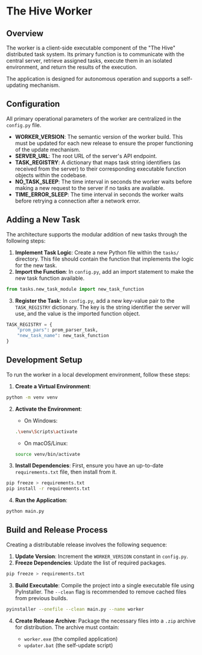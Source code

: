 # The Hive Worker

## Overview
The worker is a client-side executable component of the "The Hive" distributed task system. Its primary function is to communicate with the central server, retrieve assigned tasks, execute them in an isolated environment, and return the results of the execution.

The application is designed for autonomous operation and supports a self-updating mechanism.

## Configuration
All primary operational parameters of the worker are centralized in the `config.py` file.

- **WORKER_VERSION**: The semantic version of the worker build. This must be updated for each new release to ensure the proper functioning of the update mechanism.
- **SERVER_URL**: The root URL of the server's API endpoint.
- **TASK_REGISTRY**: A dictionary that maps task string identifiers (as received from the server) to their corresponding executable function objects within the codebase.
- **NO_TASK_SLEEP**: The time interval in seconds the worker waits before making a new request to the server if no tasks are available.
- **TIME_ERROR_SLEEP**: The time interval in seconds the worker waits before retrying a connection after a network error.

## Adding a New Task
The architecture supports the modular addition of new tasks through the following steps:

1. **Implement Task Logic**: Create a new Python file within the `tasks/` directory. This file should contain the function that implements the logic for the new task.
2. **Import the Function**: In `config.py`, add an import statement to make the new task function available.

```python
from tasks.new_task_module import new_task_function
```

3. **Register the Task**: In `config.py`, add a new key-value pair to the `TASK_REGISTRY` dictionary. The key is the string identifier the server will use, and the value is the imported function object.

```python
TASK_REGISTRY = {
    "prom_pars": prom_parser_task,
    "new_task_name": new_task_function
}
```

## Development Setup
To run the worker in a local development environment, follow these steps:

1. **Create a Virtual Environment**:

```bash
python -m venv venv
```

2. **Activate the Environment**:
    - On Windows:

    ```bash
    .\venv\Scripts\activate
    ```

    - On macOS/Linux:

    ```bash
    source venv/bin/activate
    ```

3. **Install Dependencies**: First, ensure you have an up-to-date `requirements.txt` file, then install from it.

```bash
pip freeze > requirements.txt
pip install -r requirements.txt
```

4. **Run the Application**:

```bash
python main.py
```

## Build and Release Process
Creating a distributable release involves the following sequence:

1. **Update Version**: Increment the `WORKER_VERSION` constant in `config.py`.
2. **Freeze Dependencies**: Update the list of required packages.

```bash
pip freeze > requirements.txt
```

3. **Build Executable**: Compile the project into a single executable file using PyInstaller. The `--clean` flag is recommended to remove cached files from previous builds.

```bash
pyinstaller --onefile --clean main.py --name worker
```

4. **Create Release Archive**: Package the necessary files into a `.zip` archive for distribution. The archive must contain:

   - `worker.exe` (the compiled application)
   - `updater.bat` (the self-update script)